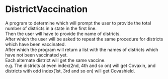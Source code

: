 # DistrictVaccination
A program to determine which will prompt the user to provide the total number of districts in a state in the first line. <br /> 
Then the user will have to provide the name of districts. <br /> 
After which the user will be asked to repeat the same procedure for districts which have been vaccinated. <br /> 
After which the program will return a list with the names of districts which have not been vaccinated yet. <br /> 
Each alternate district will get the same vaccine.  <br /> 
e.g. The districts at even index(2nd, 4th and so on) will get Covaxin, and districts with odd index(1st, 3rd and so on) will get Covashield.
